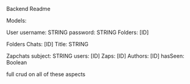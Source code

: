 Backend Readme

Models:

User
	username: STRING
	password: STRING
	Folders: [ID]

Folders
	Chats: [ID]
	Title: STRING 
	
Zapchats
	subject: STRING
	users: [ID]
	Zaps: [ID]
	Authors: [ID]
	hasSeen: Boolean

full crud on all of these aspects
